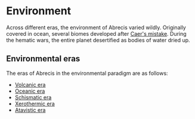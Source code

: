 # Environment

<meta property="og:description" content="Across different eras, the environment of Abrecis varied wildly.">

Across different eras, the environment of Abrecis varied wildly. Originally covered in ocean, several biomes developed after [Caer's mistake](history/cataclysms/caers-mistake.md). During the hematic wars, the entire planet desertified as bodies of water dried up.

## Environmental eras

The eras of Abrecis in the environmental paradigm are as follows:

- [Volcanic era](history/eras/volcanic.md)
- [Oceanic era](history/eras/oceanic.md)
- [Schismatic era](history/eras/schismatic.md)
- [Xerothermic era](history/eras/xerothermic.md)
- [Atavistic era](history/eras/atavistic.md)